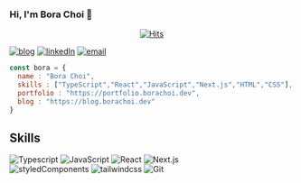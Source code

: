 ### Hi, I'm Bora Choi 👋
 <div align=center>
  
[![Hits](https://hits.seeyoufarm.com/api/count/incr/badge.svg?url=https%3A%2F%2Fgithub.com%2Fseptember21st&count_bg=%23A944DF&title_bg=%23555555&icon=&icon_color=%23E7E7E7&title=visitors&edge_flat=false)](https://hits.seeyoufarm.com)
</div>



[![blog](https://img.shields.io/badge/Blog-EA4AAA?style=flat-square&logo=GitHub-Sponsors&logoColor=white)](https://blog.borachoi.dev/)
[![linkedIn](https://img.shields.io/badge/BoraChoi-0A66C2?style=flat-square&logo=LinkedIn&logoColor=white)](https://www.linkedin.com/in/bora-aspyn-choi/)
[![email](https://img.shields.io/badge/contact@borachoi.dev-EA4335?style=flat-square&logo=Gmail&logoColor=white)](mailto:contact@borachoi.dev)


```jsx
const bora = {
  name : "Bora Choi",
  skills : ["TypeScript","React","JavaScript","Next.js","HTML","CSS"],
  portfolio : "https://portfolio.borachoi.dev",
  blog : "https://blog.borachoi.dev"
}
```

## Skills
![Typescript](https://img.shields.io/badge/TypeScript-3178C6?style=flat-square&logo=TypeScript&logoColor=white)
![JavaScript](https://img.shields.io/badge/JavaScript-F7DF1E?style=flat-square&logo=JavaScript&logoColor=white)
![React](https://img.shields.io/badge/React-61DAFB?style=flat-square&logo=React&logoColor=white)
![Next.js](https://img.shields.io/badge/Next.js-000000?style=flat-square&logo=Next.js&logoColor=white)  
![styledComponents](https://img.shields.io/badge/styledComponents-DB7093?style=flat-square&logo=styled-components&logoColor=white)
![tailwindcss](https://img.shields.io/badge/TailwindCss-38B2AC?style=flat-square&logo=Tailwind-Css&logoColor=white)
![Git](https://img.shields.io/badge/Git-F05032?style=flat-square&logo=Git&logoColor=white)


